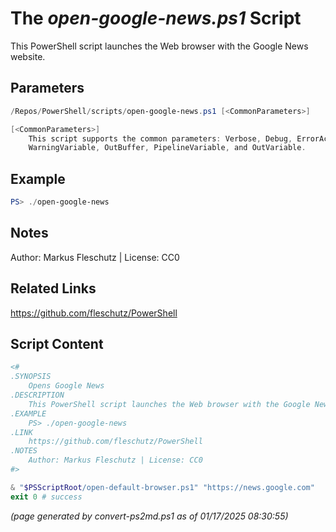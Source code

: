 The *open-google-news.ps1* Script
===========================

This PowerShell script launches the Web browser with the Google News website.

Parameters
----------
```powershell
/Repos/PowerShell/scripts/open-google-news.ps1 [<CommonParameters>]

[<CommonParameters>]
    This script supports the common parameters: Verbose, Debug, ErrorAction, ErrorVariable, WarningAction, 
    WarningVariable, OutBuffer, PipelineVariable, and OutVariable.
```

Example
-------
```powershell
PS> ./open-google-news

```

Notes
-----
Author: Markus Fleschutz | License: CC0

Related Links
-------------
https://github.com/fleschutz/PowerShell

Script Content
--------------
```powershell
<#
.SYNOPSIS
	Opens Google News
.DESCRIPTION
	This PowerShell script launches the Web browser with the Google News website.
.EXAMPLE
	PS> ./open-google-news
.LINK
	https://github.com/fleschutz/PowerShell
.NOTES
	Author: Markus Fleschutz | License: CC0
#>

& "$PSScriptRoot/open-default-browser.ps1" "https://news.google.com"
exit 0 # success
```

*(page generated by convert-ps2md.ps1 as of 01/17/2025 08:30:55)*
